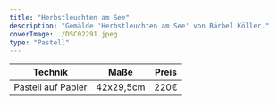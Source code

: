 ```yaml
---
title: "Herbstleuchten am See"
description: "Gemälde 'Herbstleuchten am See' von Bärbel Köller."
coverImage: ./DSC02291.jpeg
type: "Pastell"
---
```


| Technik                     | Maße      | Preis |
|-----------------------------|-----------|-------|
| Pastell auf Papier          | 42x29,5cm | 220€  |
